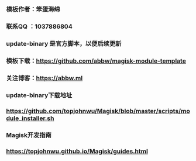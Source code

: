 ### 模板作者：笨蛋海绵

### 联系QQ ：1037886804

### update-binary 是官方脚本，以便后续更新

### 模板下载：https://github.com/abbw/magisk-module-template

### 关注博客：https://abbw.ml

### update-binary下载地址

### https://github.com/topjohnwu/Magisk/blob/master/scripts/module_installer.sh

### Magisk开发指南

### https://topjohnwu.github.io/Magisk/guides.html